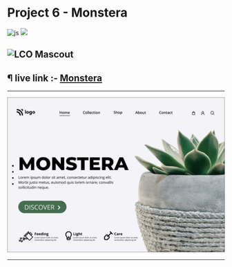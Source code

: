 # Project 6 - Monstera

![js](https://img.shields.io/badge/JS-Bootcamp-yellow) ![](https://img.shields.io/badge/HTML-Project_6-green)

## ![LCO Mascout](https://learncodeonline.in/mascot.png)

## ¶ live link :- [Monstera](https://assignment-6-monstera.netlify.app/)

---

![preview](./photos/6.png)

---
